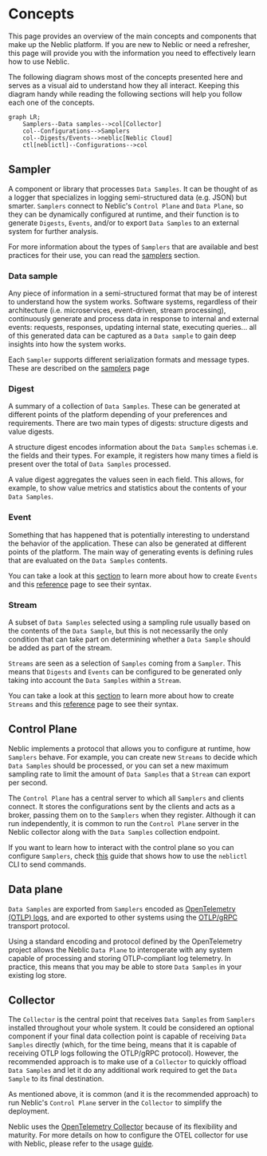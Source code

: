 # Concepts

This page provides an overview of the main concepts and components that make up the Neblic platform. If you are new to Neblic or need a refresher, this page will provide you with the information you need to effectively learn how to use Neblic. 

The following diagram shows most of the concepts presented here and serves as a visual aid to understand how they all interact. Keeping this diagram handy while reading the following sections will help you follow each one of the concepts.

```mermaid
graph LR;
    Samplers--Data samples-->col[Collector]
    col--Configurations-->Samplers
    col--Digests/Events-->neblic[Neblic Cloud]
    ctl[neblictl]--Configurations-->col
```

## Sampler

A component or library that processes `Data Samples`. It can be thought of as a logger that specializes in logging semi-structured data (e.g. JSON) but smarter. `Samplers` connect to Neblic's `Control Plane` and `Data Plane`, so they can be dynamically configured at runtime, and their function is to generate `Digests`, `Events`, and/or to export `Data Samples` to an external system for further analysis.

For more information about the types of `Samplers` that are available and best practices for their use, you can read the [samplers](../learn/samplers.md) section.

### Data sample

Any piece of information in a semi-structured format that may be of interest to understand how the system works. Software systems, regardless of their architecture (i.e. microservices, event-driven, stream processing), continuously generate and process data in response to internal and external events: requests, responses, updating internal state, executing queries... all of this generated data can be captured as a `Data sample` to gain deep insights into how the system works.

Each `Sampler` supports different serialization formats and message types. These are described on the [samplers](../learn/samplers.md#available-samplers) page 

### Digest

A summary of a collection of `Data Samples`. These can be generated at different points of the platform depending of your preferences and requirements. There are two main types of digests: structure digests and value digests.

A structure digest encodes information about the `Data Samples` schemas i.e. the fields and their types. For example, it registers how many times a field is present over the total of `Data Samples` processed.

A value digest aggregates the values seen in each field. This allows, for example, to show value metrics and statistics about the contents of your `Data Samples`.

### Event

Something that has happened that is potentially interesting to understand the behavior of the application. These can also be generated at different points of the platform. The main way of generating events is defining rules that are evaluated on the `Data Samples` contents.

You can take a look at this [section](../learn/samplers.md#configuration) to learn more about how to create `Events` and this [reference](../reference/rules.md) page to see their syntax.

### Stream

A subset of `Data Samples` selected using a sampling rule usually based on the contents of the `Data Sample`, but this is not necessarily the only condition that can take part on determining whether a `Data Sample` should be added as part of the stream.

`Streams` are seen as a selection of `Samples` coming from a `Sampler`. This means that `Digests` and `Events` can be configured to be generated only taking into account the `Data Samples` within a `Stream`.

You can take a look at this [section](../learn/samplers.md#configuration) to learn more about how to create `Streams` and this [reference](../reference/rules.md) page to see their syntax.

## Control Plane

Neblic implements a protocol that allows you to configure at runtime, how `Samplers` behave. For example, you can create new `Streams` to decide which `Data Samples` should be processed, or you can set a new maximum sampling rate to limit the amount of `Data Samples` that a `Stream` can export per second.

The `Control Plane` has a central server to which all `Samplers` and clients connect. It stores the configurations sent by the clients and acts as a broker, passing them on to the `Samplers` when they register. Although it can run independently, it is common to run the `Control Plane` server in the Neblic collector along with the `Data Samples` collection endpoint.

If you want to learn how to interact with the control plane so you can configure `Samplers`, check [this](../reference/neblictl.md) guide that shows how to use the `neblictl` CLI to send commands. 

## Data plane

`Data Samples` are exported from `Samplers` encoded as [OpenTelemetry (OTLP) logs](https://opentelemetry.io/docs/reference/specification/logs/data-model), and are exported to other systems using the [OTLP/gRPC](https://opentelemetry.io/docs/reference/specification/protocol/otlp/#otlpgrpc) transport protocol. 

Using a standard encoding and protocol defined by the OpenTelemetry project allows the Neblic `Data Plane` to interoperate with any system capable of processing and storing OTLP-compliant log telemetry. In practice, this means that you may be able to store `Data Samples` in your existing log store.

## Collector

The `Collector` is the central point that receives `Data Samples` from `Samplers` installed throughout your whole system. It could be considered an optional component if your final data collection point is capable of receiving `Data Samples` directly (which, for the time being, means that it is capable of receiving OTLP logs following the OTLP/gRPC protocol). However, the recommended approach is to make use of a `Collector` to quickly offload `Data Samples` and let it do any additional work required to get the `Data Sample` to its final destination.

As mentioned above, it is common (and it is the recommended approach) to run Neblic's `Control Plane` server in the `Collector` to simplify the deployment.

Neblic uses the [OpenTelemetry Collector](https://opentelemetry.io/docs/collector/) because of its flexibility and maturity. For more details on how to configure the OTEL collector for use with Neblic, please refer to the usage [guide](../getting-started/usage.md).
